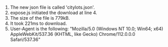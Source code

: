 1. The new json file is called 'citylots.json'.
2. expose.js initiated the download at line 4.
3. The size of the file is 779kB.
4. It took 221ms to download.
5. User-Agent is the following: "Mozilla/5.0 (Windows NT 10.0; Win64; x64) AppleWebKit/537.36 (KHTML, like Gecko) Chrome/112.0.0.0 Safari/537.36"